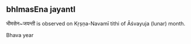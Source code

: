 ## bhImasEna jayantI

भीमसेन~जयन्ती is observed on Kṛṣṇa-Navamī tithi of Āśvayuja (lunar) month.

Bhava year

